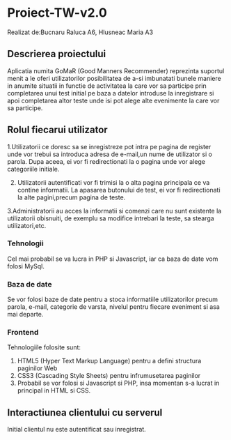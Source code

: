 # Proiect-TW-v2.0

Realizat de:Bucnaru Raluca A6,
            Hlusneac Maria A3

## Descrierea proiectului

Aplicatia numita GoMaR (Good Manners Recommender) reprezinta suportul menit a le oferi utilizatorilor posibilitatea de a-si imbunatati bunele maniere in anumite situatii in functie de activitatea la care vor sa participe prin completarea unui test initial pe baza a datelor introduse la inregistrare si apoi completarea altor teste unde isi pot alege alte evenimente la care vor sa participe.

## Rolul fiecarui utilizator


1.Utilizatorii ce doresc sa se inregistreze pot intra pe pagina de register unde vor trebui sa introduca adresa de e-mail,un nume de 
utilizator si o parola. Dupa aceea, ei vor fi redirectionati la o pagina unde vor alege categoriile initiale.

2. Utilizatorii autentificati vor fi trimisi la o alta pagina principala ce va contine informatii. La apasarea butonului de test,
ei vor fi redirectionati la alte pagini,precum pagina de teste.

3.Administratorii au acces la informatii si comenzi care nu sunt existente la utilizatorii obisnuiti, de exemplu sa modifice intrebari la teste, sa stearga utilizatori,etc.

### Tehnologii

Cel mai probabil se va lucra in PHP si Javascript, iar ca baza de date vom folosi MySql.

### Baza de date

Se vor folosi baze de date pentru a stoca informatiile utilizatorilor precum parola, e-mail, categorie de varsta, nivelul 
pentru fiecare eveniment si asa mai departe.

### Frontend 

Tehnologiile folosite sunt:
1. HTML5 (Hyper Text Markup Language) pentru a defini structura paginilor Web
2. CSS3 (Cascading Style Sheets) pentru infrumusetarea paginilor
3. Probabil se vor folosi si Javascript si PHP, insa momentan s-a lucrat in principal in HTML si CSS.

## Interactiunea clientului cu serverul

Initial clientul nu este autentificat sau inregistrat.


